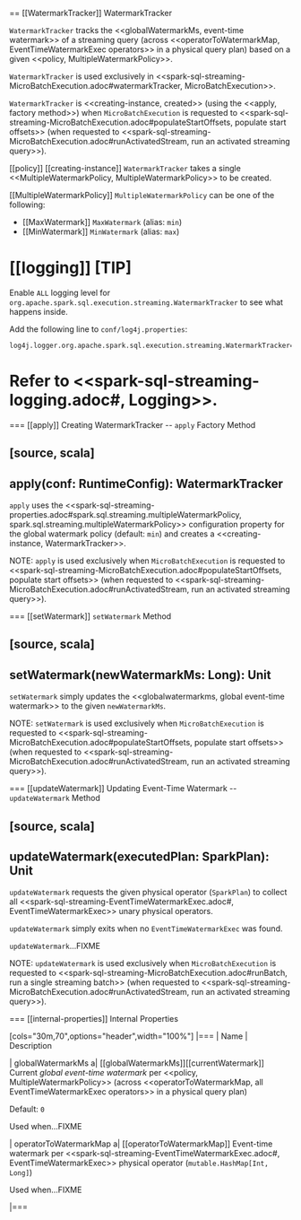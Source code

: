 == [[WatermarkTracker]] WatermarkTracker

`WatermarkTracker` tracks the <<globalWatermarkMs, event-time watermark>> of a streaming query (across <<operatorToWatermarkMap, EventTimeWatermarkExec operators>> in a physical query plan) based on a given <<policy, MultipleWatermarkPolicy>>.

`WatermarkTracker` is used exclusively in <<spark-sql-streaming-MicroBatchExecution.adoc#watermarkTracker, MicroBatchExecution>>.

`WatermarkTracker` is <<creating-instance, created>> (using the <<apply, factory method>>) when `MicroBatchExecution` is requested to <<spark-sql-streaming-MicroBatchExecution.adoc#populateStartOffsets, populate start offsets>> (when requested to <<spark-sql-streaming-MicroBatchExecution.adoc#runActivatedStream, run an activated streaming query>>).

[[policy]]
[[creating-instance]]
`WatermarkTracker` takes a single <<MultipleWatermarkPolicy, MultipleWatermarkPolicy>> to be created.

[[MultipleWatermarkPolicy]]
`MultipleWatermarkPolicy` can be one of the following:

* [[MaxWatermark]] `MaxWatermark` (alias: `min`)
* [[MinWatermark]] `MinWatermark` (alias: `max`)

[[logging]]
[TIP]
====
Enable `ALL` logging level for `org.apache.spark.sql.execution.streaming.WatermarkTracker` to see what happens inside.

Add the following line to `conf/log4j.properties`:

```
log4j.logger.org.apache.spark.sql.execution.streaming.WatermarkTracker=ALL
```

Refer to <<spark-sql-streaming-logging.adoc#, Logging>>.
====

=== [[apply]] Creating WatermarkTracker -- `apply` Factory Method

[source, scala]
----
apply(conf: RuntimeConfig): WatermarkTracker
----

`apply` uses the <<spark-sql-streaming-properties.adoc#spark.sql.streaming.multipleWatermarkPolicy, spark.sql.streaming.multipleWatermarkPolicy>> configuration property for the global watermark policy (default: `min`) and creates a <<creating-instance, WatermarkTracker>>.

NOTE: `apply` is used exclusively when `MicroBatchExecution` is requested to <<spark-sql-streaming-MicroBatchExecution.adoc#populateStartOffsets, populate start offsets>> (when requested to <<spark-sql-streaming-MicroBatchExecution.adoc#runActivatedStream, run an activated streaming query>>).

=== [[setWatermark]] `setWatermark` Method

[source, scala]
----
setWatermark(newWatermarkMs: Long): Unit
----

`setWatermark` simply updates the <<globalwatermarkms, global event-time watermark>> to the given `newWatermarkMs`.

NOTE: `setWatermark` is used exclusively when `MicroBatchExecution` is requested to <<spark-sql-streaming-MicroBatchExecution.adoc#populateStartOffsets, populate start offsets>> (when requested to <<spark-sql-streaming-MicroBatchExecution.adoc#runActivatedStream, run an activated streaming query>>).

=== [[updateWatermark]] Updating Event-Time Watermark -- `updateWatermark` Method

[source, scala]
----
updateWatermark(executedPlan: SparkPlan): Unit
----

`updateWatermark` requests the given physical operator (`SparkPlan`) to collect all <<spark-sql-streaming-EventTimeWatermarkExec.adoc#, EventTimeWatermarkExec>> unary physical operators.

`updateWatermark` simply exits when no `EventTimeWatermarkExec` was found.

`updateWatermark`...FIXME

NOTE: `updateWatermark` is used exclusively when `MicroBatchExecution` is requested to <<spark-sql-streaming-MicroBatchExecution.adoc#runBatch, run a single streaming batch>> (when requested to <<spark-sql-streaming-MicroBatchExecution.adoc#runActivatedStream, run an activated streaming query>>).

=== [[internal-properties]] Internal Properties

[cols="30m,70",options="header",width="100%"]
|===
| Name
| Description

| globalWatermarkMs
a| [[globalWatermarkMs]][[currentWatermark]] Current *global event-time watermark* per <<policy, MultipleWatermarkPolicy>> (across <<operatorToWatermarkMap, all EventTimeWatermarkExec operators>> in a physical query plan)

Default: `0`

Used when...FIXME

| operatorToWatermarkMap
a| [[operatorToWatermarkMap]] Event-time watermark per <<spark-sql-streaming-EventTimeWatermarkExec.adoc#, EventTimeWatermarkExec>> physical operator (`mutable.HashMap[Int, Long]`)

Used when...FIXME

|===
